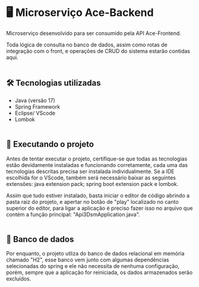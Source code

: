 # :desktop_computer: Microserviço Ace-Backend
Microserviço desenvolvido para ser consumido pela API Ace-Frontend.

Toda lógica de consulta no banco de dados, assim como rotas de integração com o front, e operações de CRUD do sistema estarão contidas aqui.
<br></br>

## :hammer_and_wrench:  Tecnologias utilizadas 
- Java (versão 17)
- Spring Framework
- Eclipse/ VScode 
- Lombok
<br></br>
## :key: Executando o projeto
Antes de tentar executar o projeto, certifique-se que todas as tecnologias estão devidamente instaladas e funcionando corretamente, cada uma das tecnologias 
descritas precisa ser instalada individualmente. Se a IDE escolhida for o VScode, também será necessário baixar as seguintes extensões: java extension pack;
spring boot extension pack e lombok.

Assim que tudo estiver instalado, basta iniciar o editor de código abrindo a pasta raiz do projeto, e apertar no botão de "play" localizado no canto superior 
do editor, para ligar a aplicação é preciso fazer isso no arquivo que contém a função principal: "Api3DsmApplication.java".
<br></br>
## :game_die: Banco de dados
Por enquanto, o projeto utliza do banco de dados relacional em memória chamado "H2", esse banco vem junto com algumas dependências selecionadas do spring e ele
não necessita de nenhuma configuração, porém, sempre que a aplicação for reiniciada, os dados armazenados serão excluídos.
